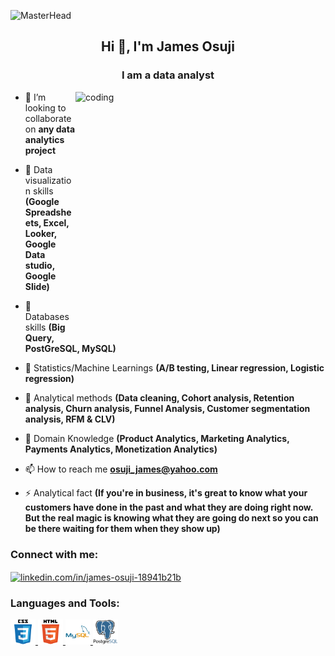 
![MasterHead](https://cdni.iconscout.com/illustration/premium/thumb/data-science-and-data-analytics-comparison-8114369-6526219.png)
<h2 align="center"> Hi 👋, I'm James Osuji </h2>
<h3 align="center">I am a data analyst</h3>

<img align="right" alt="coding" height ="400" width="400" src="https://p.kindpng.com/picc/s/247-2471408_introhive-hd-png-download.png">

- 👯 I’m looking to collaborate on **any data analytics project**

- 📝 Data visualization skills  **(Google Spreadsheets, Excel, Looker, Google Data studio, Google Slide)**

- 📝 Databases skills **(Big Query, PostGreSQL, MySQL)**

- 📝 Statistics/Machine Learnings **(A/B testing, Linear regression, Logistic regression)**

- 📝 Analytical methods **(Data cleaning, Cohort analysis, Retention analysis, Churn analysis, Funnel Analysis, Customer segmentation analysis, RFM & CLV)**

- 📝 Domain Knowledge **(Product Analytics, Marketing Analytics, Payments Analytics, Monetization Analytics)**

- 📫 How to reach me **osuji_james@yahoo.com**

- ⚡ Analytical fact **(If you're in business, it's great to know what your customers have done in the past and what they are doing right now. But the real magic is knowing what they are going do next so you can be there waiting for them when they show up)**

<h3 align="left">Connect with me:</h3>
<p align="left">
<a href="https://www.linkedin.com/in/james-osuji-18941b21b/" target="blank"><img align="center" src="https://raw.githubusercontent.com/rahuldkjain/github-profile-readme-generator/master/src/images/icons/Social/linked-in-alt.svg" alt="linkedin.com/in/james-osuji-18941b21b" height="30" width="40" /></a>
</p>

<h3 align="left">Languages and Tools:</h3>
<p align="left"> <a href="https://www.w3schools.com/css/" target="_blank" rel="noreferrer"> <img src="https://raw.githubusercontent.com/devicons/devicon/master/icons/css3/css3-original-wordmark.svg" alt="css3" width="40" height="40"/> </a> <a href="https://www.w3.org/html/" target="_blank" rel="noreferrer"> <img src="https://raw.githubusercontent.com/devicons/devicon/master/icons/html5/html5-original-wordmark.svg" alt="html5" width="40" height="40"/> </a> <a href="https://www.mysql.com/" target="_blank" rel="noreferrer"> <img src="https://raw.githubusercontent.com/devicons/devicon/master/icons/mysql/mysql-original-wordmark.svg" alt="mysql" width="40" height="40"/> </a> <a href="https://www.postgresql.org" target="_blank" rel="noreferrer"> <img src="https://raw.githubusercontent.com/devicons/devicon/master/icons/postgresql/postgresql-original-wordmark.svg" alt="postgresql" width="40" height="40"/> </a> </p>
